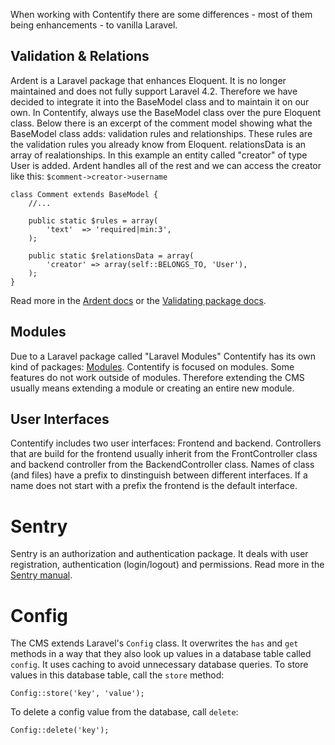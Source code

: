 When working with Contentify there are some differences - most of them being enhancements - to vanilla Laravel.

## Validation & Relations

Ardent is a Laravel package that enhances Eloquent. It is no longer maintained and does not fully support Laravel 4.2. Therefore we have decided to integrate it into the BaseModel class and to maintain it on our own. In Contentify, always use the BaseModel class over the pure Eloquent class. Below there is an excerpt of the comment model showing what the BaseModel class adds: validation rules and relationships. These rules are the validation rules you already know from Eloquent. relationsData is an array of realationships. In this example an entity called "creator" of type User is added. Ardent handles all of the rest and we can access the creator like this: `$comment->creator->username`

    class Comment extends BaseModel {
        //...

        public static $rules = array(
            'text'  => 'required|min:3',
        );

        public static $relationsData = array(
            'creator' => array(self::BELONGS_TO, 'User'),
        );
    }

Read more in the [Ardent docs](https://github.com/laravelbook/ardent) or the [Validating package docs](https://github.com/dwightwatson/validating).

## Modules

Due to a Laravel package called "Laravel Modules" Contentify has its own kind of packages: [Modules](Modules). Contentify is focused on modules. Some features do not work outside of modules. Therefore extending the CMS usually means extending a module or creating an entire new module.

## User Interfaces

Contentify includes two user interfaces: Frontend and backend. Controllers that are build for the frontend usually inherit from the FrontController class and backend controller from the BackendController class. Names of class (and files) have a prefix to dinstinguish between different interfaces. If a name does not start with a prefix the frontend is the default interface.

# Sentry

Sentry is an authorization and authentication package. It deals with user registration, authentication (login/logout) and permissions. Read more in the [Sentry manual](https://cartalyst.com/manual/sentry).

# Config

The CMS extends Laravel's `Config` class. It overwrites the `has` and `get` methods in a way that they also look up values in a database table called `config`. It uses caching to avoid unnecessary database queries. To store values in this database table, call the `store` method:

    Config::store('key', 'value');

To delete a config value from the database, call `delete`:

    Config::delete('key');

